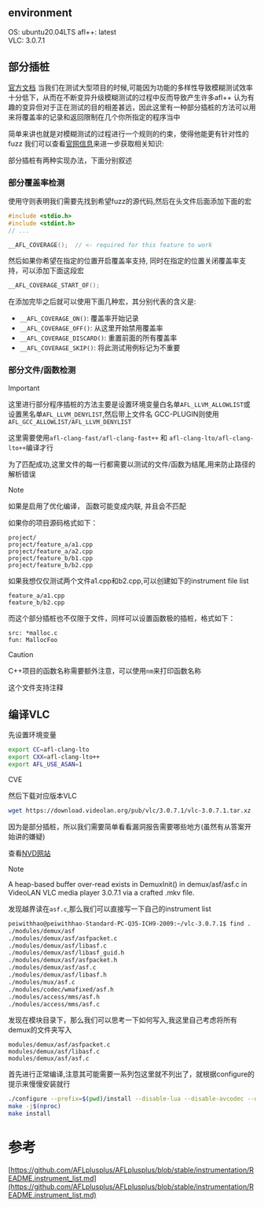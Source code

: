 ## environment
OS: ubuntu20.04LTS
afl++: latest  
VLC: 3.0.7.1

## 部分插桩
[官方文档](https://github.com/AFLplusplus/AFLplusplus/blob/stable/instrumentation/README.instrument_list.md)
当我们在测试大型项目的时候,可能因为功能的多样性导致模糊测试效率十分低下，从而在不断变异升级模糊测试的过程中反而导致产生许多afl++
认为有趣的变异但对于正在测试的目的相差甚远，因此这里有一种部分插桩的方法可以用来将覆盖率的记录和返回限制在几个你所指定的程序当中

简单来讲也就是对模糊测试的过程进行一个规则的约束，使得他能更有针对性的fuzz
我们可以查看[官网信息](https://github.com/AFLplusplus/AFLplusplus/blob/stable/instrumentation/README.instrument_list.md)来进一步获取相关知识:

部分插桩有两种实现办法，下面分别叙述

### 部分覆盖率检测




使用守则表明我们需要先找到希望fuzz的源代码,然后在头文件后面添加下面的宏
```c
#include <stdio.h>
#include <stdint.h>
// ...

__AFL_COVERAGE();  // <- required for this feature to work
```

然后如果你希望在指定的位置开启覆盖率支持,
同时在指定的位置关闭覆盖率支持，可以添加下面这段宏

```c
__AFL_COVERAGE_START_OF();
```

在添加完毕之后就可以使用下面几种宏，其分别代表的含义是:
+ `__AFL_COVERAGE_ON()`: 覆盖率开始记录
+ `__AFL_COVERAGE_OFF()`: 从这里开始禁用覆盖率
+ `__AFL_COVERAGE_DISCARD()`: 重置前面的所有覆盖率
+ `__AFL_COVERAGE_SKIP()`: 将此测试用例标记为不重要


### 部分文件/函数检测

> [!important]
> 这里进行部分程序插桩的方法主要是设置环境变量白名单`AFL_LLVM_ALLOWLIST`或设置黑名单`AFL_LLVM_DENYLIST`,然后带上文件名
> GCC-PLUGIN则使用`AFL_GCC_ALLOWLIST/AFL_LLVM_DENYLIST`

这里需要使用`afl-clang-fast/afl-clang-fast++` 和 `afl-clang-lto/afl-clang-lto++`编译才行

为了匹配成功,这里文件的每一行都需要以测试的文件/函数为结尾,用来防止路径的解析错误

> [!note]
> 如果是启用了优化编译， 函数可能变成内联, 并且会不匹配


 如果你的项目源码格式如下：
```text
project/
project/feature_a/a1.cpp
project/feature_a/a2.cpp
project/feature_b/b1.cpp
project/feature_b/b2.cpp
```

如果我想仅仅测试两个文件a1.cpp和b2.cpp,可以创建如下的instrument file list
```text
feature_a/a1.cpp
feature_b/b2.cpp
```




而这个部分插桩也不仅限于文件，同样可以设置函数极的插桩，格式如下：
```text
src: *malloc.c
fun: MallocFoo         
```

> [!caution]
> C++项目的函数名称需要额外注意，可以使用`nm`来打印函数名称

这个文件支持注释



## 编译VLC
先设置环境变量
```sh
export CC=afl-clang-lto
export CXX=afl-clang-lto++
export AFL_USE_ASAN=1
```

CVE


然后下载对应版本VLC

```sh
wget https://download.videolan.org/pub/vlc/3.0.7.1/vlc-3.0.7.1.tar.xz
```
因为是部分插桩，所以我们需要简单看看漏洞报告需要哪些地方(虽然有从答案开始讲的嫌疑)

查看[NVD网站](https://nvd.nist.gov/vuln/detail/CVE-2019-14776) 
> [!note]
> A heap-based buffer over-read exists in DemuxInit() in demux/asf/asf.c in VideoLAN VLC media player 3.0.7.1 via a crafted .mkv file.

发现越界读在`asf.c`,那么我们可以直接写一下自己的instrument list

```sh
peiwithhao@peiwithhao-Standard-PC-Q35-ICH9-2009:~/vlc-3.0.7.1$ find . | grep asf
./modules/demux/asf
./modules/demux/asf/asfpacket.c
./modules/demux/asf/libasf.c
./modules/demux/asf/libasf_guid.h
./modules/demux/asf/asfpacket.h
./modules/demux/asf/asf.c
./modules/demux/asf/libasf.h
./modules/mux/asf.c
./modules/codec/wmafixed/asf.h
./modules/access/mms/asf.h
./modules/access/mms/asf.c
```
发现在模块目录下，那么我们可以思考一下如何写入,我这里自己考虑将所有demux的文件夹写入

```instrument
modules/demux/asf/asfpacket.c
modules/demux/asf/libasf.c
modules/demux/asf/asf.c
```

首先进行正常编译,注意其可能需要一系列包这里就不列出了，就根据configure的提示来慢慢安装就行

```sh
./configure --prefix=$(pwd)/install --disable-lua --disable-avcodec --disable-swscale --disable-a52 --enable-xcb=false --disable-alsa
make -j$(nproc)
make install
```


# 参考
[https://github.com/AFLplusplus/AFLplusplus/blob/stable/instrumentation/README.instrument_list.md](https://github.com/AFLplusplus/AFLplusplus/blob/stable/instrumentation/README.instrument_list.md)


